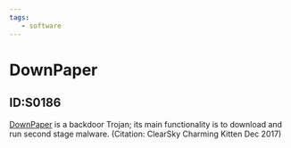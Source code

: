```yaml
---
tags:
   - software
---
```

# DownPaper
## ID:S0186
[DownPaper](software/S0186) is a backdoor Trojan; its main functionality is to download and run second stage malware. (Citation: ClearSky Charming Kitten Dec 2017)
